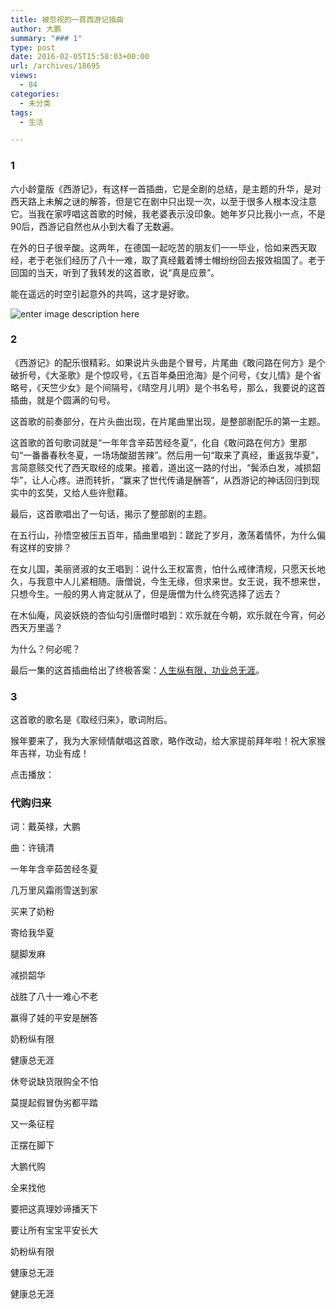 ```yaml
---
title: 被忽视的一首西游记插曲
author: 大鹏
summary: "### 1"
type: post
date: 2016-02-05T15:58:03+00:00
url: /archives/18695
views:
  - 84
categories:
  - 未分类
tags:
  - 生活

---
```

### 1

六小龄童版《西游记》，有这样一首插曲，它是全剧的总结，是主题的升华，是对西天路上未解之谜的解答，但是它在剧中只出现一次，以至于很多人根本没注意它。当我在家哼唱这首歌的时候，我老婆表示没印象。她年岁只比我小一点，不是90后，西游记自然也从小到大看了无数遍。

在外的日子很辛酸。这两年，在德国一起吃苦的朋友们一一毕业，恰如来西天取经，老于老张们经历了八十一难，取了真经戴着博士帽纷纷回去报效祖国了。老于回国的当天，听到了我转发的这首歌，说“真是应景”。

能在遥远的时空引起意外的共鸣，这才是好歌。

![enter image description here][1]

### 2

《西游记》的配乐很精彩。如果说片头曲是个冒号，片尾曲《敢问路在何方》是个破折号，《大圣歌》是个惊叹号，《五百年桑田沧海》是个问号，《女儿情》是个省略号，《天竺少女》是个间隔号，《晴空月儿明》是个书名号，那么，我要说的这首插曲，就是个圆满的句号。

这首歌的前奏部分，在片头曲出现，在片尾曲里出现，是整部剧配乐的第一主题。

这首歌的首句歌词就是“一年年含辛茹苦经冬夏”，化自《敢问路在何方》里那句“一番番春秋冬夏，一场场酸甜苦辣”。然后用一句“取来了真经，重返我华夏”，言简意赅交代了西天取经的成果。接着，道出这一路的付出，“鬓添白发，减损韶华”，让人心疼。进而转折，“赢来了世代传诵是酬答”，从西游记的神话回归到现实中的玄奘，又给人些许慰藉。

最后，这首歌唱出了一句话，揭示了整部剧的主题。

在五行山，孙悟空被压五百年，插曲里唱到：蹉跎了岁月，激荡着情怀，为什么偏有这样的安排？

在女儿国，美丽贤淑的女王唱到：说什么王权富贵，怕什么戒律清规，只愿天长地久，与我意中人儿紧相随。唐僧说，今生无缘，但求来世。女王说，我不想来世，只想今生。一般的男人肯定就从了，但是唐僧为什么终究选择了远去？

在木仙庵，风姿妖娆的杏仙勾引唐僧时唱到：欢乐就在今朝，欢乐就在今宵，何必西天万里遥？

为什么？何必呢？

最后一集的这首插曲给出了终极答案：[人生纵有限，功业总无涯][2]。

### 3

这首歌的歌名是《取经归来》，歌词附后。

猴年要来了，我为大家倾情献唱这首歌，略作改动，给大家提前拜年啦！祝大家猴年吉祥，功业有成！

点击播放：



### 代购归来

词：戴英禄，大鹏
  
曲：许镜清

一年年含辛茹苦经冬夏
  
几万里风霜雨雪送到家
  
买来了奶粉
  
寄给我华夏
  
腿脚发麻
  
减损韶华
  
战胜了八十一难心不老
  
赢得了娃的平安是酬答
  
奶粉纵有限
  
健康总无涯

休夸说缺货限购全不怕
  
莫提起假冒伪劣都平踏
  
又一条征程
  
正摆在脚下
  
大鹏代购
  
全来找他
  
要把这真理妙谛播天下
  
要让所有宝宝平安长大
  
奶粉纵有限
  
健康总无涯
  
健康总无涯

 [1]: http://www.yn.xinhuanet.com/newscenter/2005-12/05/xin_09120205115154665477.jpg
 [2]: https://www.google.at/url?sa=t&rct=j&q=&esrc=s&source=web&cd=15&cad=rja&uact=8&ved=0ahUKEwjKqKOh_uDKAhVMOhQKHYyGCWc4ChAWCD4wBA&url=http://pzhao.org/archives/17808&usg=AFQjCNGcrCyuLy6-rQHpG-2xDb5Ev775wQ&sig2=EOdk8hZ4brqoz6s41__M6w&bvm=bv.113370389,d.d24
